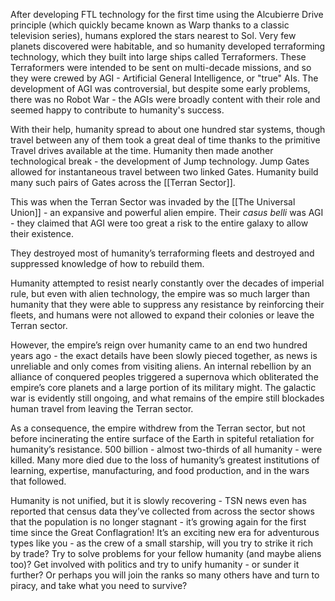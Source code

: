After developing FTL technology for the first time using the Alcubierre Drive principle (which quickly became known as Warp thanks to a classic television series), humans explored the stars nearest to Sol. Very few planets discovered were habitable, and so humanity developed terraforming technology, which they built into large ships called Terraformers. These Terraformers were intended to be sent on multi-decade missions, and so they were crewed by AGI - Artificial General Intelligence, or "true" AIs. The development of AGI was controversial, but despite some early problems, there was no Robot War - the AGIs were broadly content with their role and seemed happy to contribute to humanity's success.

With their help, humanity spread to about one hundred star systems, though travel between any of them took a great deal of time thanks to the primitive Travel drives available at the time. Humanity then made another technological break - the development of Jump technology. Jump Gates allowed for instantaneous travel between two linked Gates. Humanity build many such pairs of Gates across the [[Terran Sector]].

This was when the Terran Sector was invaded by the [[The Universal Union]] - an expansive and powerful alien empire. Their *casus belli* was AGI - they claimed that AGI were too great a risk to the entire galaxy to allow their existence.

They destroyed most of humanity’s terraforming fleets and destroyed and suppressed knowledge of how to rebuild them.

Humanity attempted to resist nearly constantly over the decades of imperial rule, but even with alien technology, the empire was so much larger than humanity that they were able to suppress any resistance by reinforcing their fleets, and humans were not allowed to expand their colonies or leave the Terran sector.

However, the empire’s reign over humanity came to an end two hundred years ago - the exact details have been slowly pieced together, as news is unreliable and only comes from visiting aliens. An internal rebellion by an alliance of conquered peoples triggered a supernova which obliterated the empire’s core planets and a large portion of its military might. The galactic war is evidently still ongoing, and what remains of the empire still blockades human travel from leaving the Terran sector.

As a consequence, the empire withdrew from the Terran sector, but not before incinerating the entire surface of the Earth in spiteful retaliation for humanity’s resistance. 500 billion - almost two-thirds of all humanity - were killed. Many more died due to the loss of humanity’s greatest institutions of learning, expertise, manufacturing, and food production, and in the wars that followed.

Humanity is not unified, but it is slowly recovering - TSN news even has reported that census data they’ve collected from across the sector shows that the population is no longer stagnant - it’s growing again for the first time since the Great Conflagration! It’s an exciting new era for adventurous types like you - as the crew of a small starship, will you try to strike it rich by trade? Try to solve problems for your fellow humanity (and maybe aliens too)? Get involved with politics and try to unify humanity - or sunder it further? Or perhaps you will join the ranks so many others have and turn to piracy, and take what you need to survive?